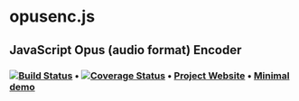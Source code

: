 opusenc.js
==========

JavaScript Opus (audio format) Encoder
----
### [![Build Status](https://travis-ci.org/Rillke/opusenc.js.svg?branch=master)](https://travis-ci.org/Rillke/opusenc.js) • [![Coverage Status](https://img.shields.io/coveralls/Rillke/opusenc.js.svg)](https://coveralls.io/r/Rillke/opusenc.js) •  [Project Website](https://blog.rillke.com/opusenc.js/) • [Minimal demo](https://rawgit.com/Rillke/opusenc.js/master/iframe.html)



